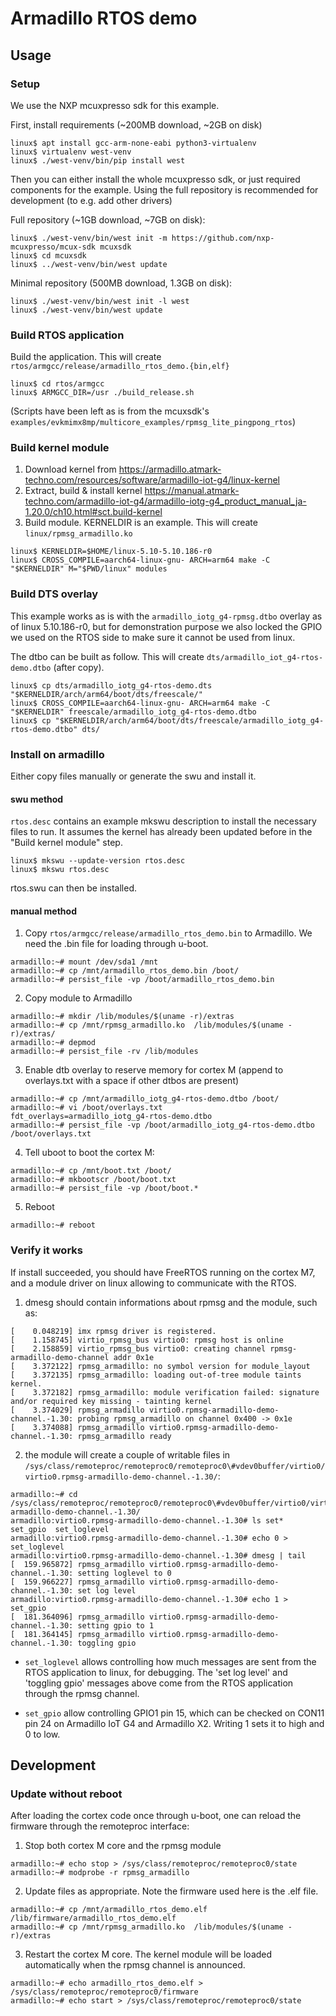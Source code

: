 # Armadillo RTOS demo

## Usage

### Setup

We use the NXP mcuxpresso sdk for this example.

First, install requirements (~200MB download, ~2GB on disk)

```
linux$ apt install gcc-arm-none-eabi python3-virtualenv
linux$ virtualenv west-venv
linux$ ./west-venv/bin/pip install west
```

Then you can either install the whole mcuxpresso sdk, or just required components for the example. Using the full repository is recommended for development (to e.g. add other drivers)

Full repository (~1GB download, ~7GB on disk):

```
linux$ ./west-venv/bin/west init -m https://github.com/nxp-mcuxpresso/mcux-sdk mcuxsdk
linux$ cd mcuxsdk
linux$ ../west-venv/bin/west update
```

Minimal repository (500MB download, 1.3GB on disk):

```
linux$ ./west-venv/bin/west init -l west
linux$ ./west-venv/bin/west update
```


### Build RTOS application

Build the application. This will create `rtos/armgcc/release/armadillo_rtos_demo.{bin,elf}`

```
linux$ cd rtos/armgcc
linux$ ARMGCC_DIR=/usr ./build_release.sh
```

(Scripts have been left as is from the mcuxsdk's `examples/evkmimx8mp/multicore_examples/rpmsg_lite_pingpong_rtos`)

### Build kernel module

1. Download kernel from https://armadillo.atmark-techno.com/resources/software/armadillo-iot-g4/linux-kernel
2. Extract, build & install kernel https://manual.atmark-techno.com/armadillo-iot-g4/armadillo-iotg-g4_product_manual_ja-1.20.0/ch10.html#sct.build-kernel
3. Build module. KERNELDIR is an example. This will create `linux/rpmsg_armadillo.ko`

```
linux$ KERNELDIR=$HOME/linux-5.10-5.10.186-r0
linux$ CROSS_COMPILE=aarch64-linux-gnu- ARCH=arm64 make -C "$KERNELDIR" M="$PWD/linux" modules
```

### Build DTS overlay

This example works as is with the `armadillo_iotg_g4-rpmsg.dtbo` overlay as of linux 5.10.186-r0, but for demonstration purpose we also locked the GPIO we used on the RTOS side to make sure it cannot be used from linux.

The dtbo can be built as follow. This will create `dts/armadillo_iot_g4-rtos-demo.dtbo` (after copy).

```
linux$ cp dts/armadillo_iotg_g4-rtos-demo.dts "$KERNELDIR/arch/arm64/boot/dts/freescale/"
linux$ CROSS_COMPILE=aarch64-linux-gnu- ARCH=arm64 make -C "$KERNELDIR" freescale/armadillo_iotg_g4-rtos-demo.dtbo
linux$ cp "$KERNELDIR/arch/arm64/boot/dts/freescale/armadillo_iotg_g4-rtos-demo.dtbo" dts/
```

### Install on armadillo

Either copy files manually or generate the swu and install it.

#### swu method

`rtos.desc` contains an example mkswu description to install the necessary files to run. It assumes the kernel has already been updated before in the "Build kernel module" step.

```
linux$ mkswu --update-version rtos.desc
linux$ mkswu rtos.desc
```

rtos.swu can then be installed.

#### manual method

1. Copy `rtos/armgcc/release/armadillo_rtos_demo.bin` to Armadillo. We need the .bin file for loading through u-boot.

```
armadillo:~# mount /dev/sda1 /mnt
armadillo:~# cp /mnt/armadillo_rtos_demo.bin /boot/
armadillo:~# persist_file -vp /boot/armadillo_rtos_demo.bin
```

2. Copy module to Armadillo

```
armadillo:~# mkdir /lib/modules/$(uname -r)/extras
armadillo:~# cp /mnt/rpmsg_armadillo.ko  /lib/modules/$(uname -r)/extras/
armadillo:~# depmod
armadillo:~# persist_file -rv /lib/modules
```

3. Enable dtb overlay to reserve memory for cortex M (append to overlays.txt with a space if other dtbos are present)

```
armadillo:~# cp /mnt/armadillo_iotg_g4-rtos-demo.dtbo /boot/
armadillo:~# vi /boot/overlays.txt
fdt_overlays=armadillo_iotg_g4-rtos-demo.dtbo
armadillo:~# persist_file -vp /boot/armadillo_iotg_g4-rtos-demo.dtbo /boot/overlays.txt
```

4. Tell uboot to boot the cortex M:

```
armadillo:~# cp /mnt/boot.txt /boot/
armadillo:~# mkbootscr /boot/boot.txt
armadillo:~# persist_file -vp /boot/boot.*
```

5. Reboot

```
armadillo:~# reboot
```

### Verify it works

If install succeeded, you should have FreeRTOS running on the cortex M7, and a module driver on linux allowing to communicate with the RTOS.

1. dmesg should contain informations about rpmsg and the module, such as:

```
[    0.048219] imx rpmsg driver is registered.
[    1.158745] virtio_rpmsg_bus virtio0: rpmsg host is online
[    2.158859] virtio_rpmsg_bus virtio0: creating channel rpmsg-armadillo-demo-channel addr 0x1e
[    3.372122] rpmsg_armadillo: no symbol version for module_layout
[    3.372135] rpmsg_armadillo: loading out-of-tree module taints kernel.
[    3.372182] rpmsg_armadillo: module verification failed: signature and/or required key missing - tainting kernel
[    3.374029] rpmsg_armadillo virtio0.rpmsg-armadillo-demo-channel.-1.30: probing rpmsg_armadillo on channel 0x400 -> 0x1e
[    3.374088] rpmsg_armadillo virtio0.rpmsg-armadillo-demo-channel.-1.30: rpmsg_armadillo ready
```

2. the module will create a couple of writable files in `/sys/class/remoteproc/remoteproc0/remoteproc0\#vdev0buffer/virtio0/virtio0.rpmsg-armadillo-demo-channel.-1.30/`:

```
armadillo:~# cd /sys/class/remoteproc/remoteproc0/remoteproc0\#vdev0buffer/virtio0/virtio0.rpmsg-armadillo-demo-channel.-1.30/
armadillo:virtio0.rpmsg-armadillo-demo-channel.-1.30# ls set*
set_gpio  set_loglevel
armadillo:virtio0.rpmsg-armadillo-demo-channel.-1.30# echo 0 > set_loglevel
armadillo:virtio0.rpmsg-armadillo-demo-channel.-1.30# dmesg | tail
[  159.965872] rpmsg_armadillo virtio0.rpmsg-armadillo-demo-channel.-1.30: setting loglevel to 0
[  159.966227] rpmsg_armadillo virtio0.rpmsg-armadillo-demo-channel.-1.30: set log level
armadillo:virtio0.rpmsg-armadillo-demo-channel.-1.30# echo 1 > set_gpio
[  181.364096] rpmsg_armadillo virtio0.rpmsg-armadillo-demo-channel.-1.30: setting gpio to 1
[  181.364145] rpmsg_armadillo virtio0.rpmsg-armadillo-demo-channel.-1.30: toggling gpio
```

- `set_loglevel` allows controlling how much messages are sent from the RTOS application to linux, for debugging.
The 'set log level' and 'toggling gpio' messages above come from the RTOS application through the rpmsg channel.

 - `set_gpio` allow controlling GPIO1 pin 15, which can be checked on CON11 pin 24 on Armadillo IoT G4 and Armadillo X2.
Writing 1 sets it to high and 0 to low.

## Development

### Update without reboot

After loading the cortex code once through u-boot, one can reload the firmware through the remoteproc interface:

1. Stop both cortex M core and the rpmsg module

```
armadillo:~# echo stop > /sys/class/remoteproc/remoteproc0/state
armadillo:~# modprobe -r rpmsg_armadillo
```

2. Update files as appropriate. Note the firmware used here is the .elf file.

```
armadillo:~# cp /mnt/armadillo_rtos_demo.elf /lib/firmware/armadillo_rtos_demo.elf
armadillo:~# cp /mnt/rpmsg_armadillo.ko  /lib/modules/$(uname -r)/extras
```

3. Restart the cortex M core. The kernel module will be loaded automatically when the rpmsg channel is announced.

```
armadillo:~# echo armadillo_rtos_demo.elf > /sys/class/remoteproc/remoteproc0/firmware
armadillo:~# echo start > /sys/class/remoteproc/remoteproc0/state
```
